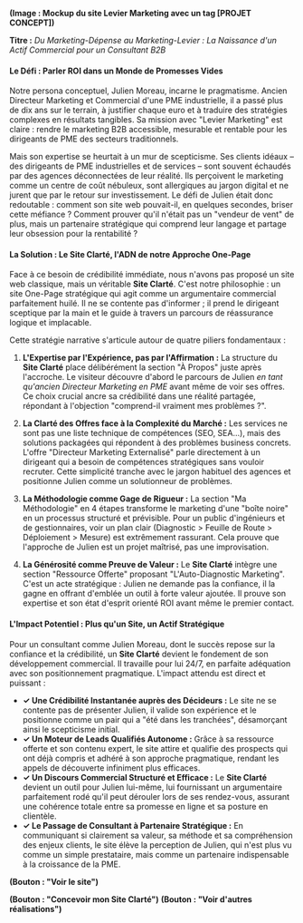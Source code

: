 **(Image : Mockup du site Levier Marketing avec un tag [PROJET CONCEPT])**

**Titre :** *Du Marketing-Dépense au Marketing-Levier : La Naissance d'un Actif Commercial pour un Consultant B2B*

#### **Le Défi : Parler ROI dans un Monde de Promesses Vides**

Notre persona conceptuel, Julien Moreau, incarne le pragmatisme. Ancien Directeur Marketing et Commercial d'une PME industrielle, il a passé plus de dix ans sur le terrain, à justifier chaque euro et à traduire des stratégies complexes en résultats tangibles. Sa mission avec "Levier Marketing" est claire : rendre le marketing B2B accessible, mesurable et rentable pour les dirigeants de PME des secteurs traditionnels.

Mais son expertise se heurtait à un mur de scepticisme. Ses clients idéaux – des dirigeants de PME industrielles et de services – sont souvent échaudés par des agences déconnectées de leur réalité. Ils perçoivent le marketing comme un centre de coût nébuleux, sont allergiques au jargon digital et ne jurent que par le retour sur investissement. Le défi de Julien était donc redoutable : comment son site web pouvait-il, en quelques secondes, briser cette méfiance ? Comment prouver qu'il n'était pas un "vendeur de vent" de plus, mais un partenaire stratégique qui comprend leur langage et partage leur obsession pour la rentabilité ?

#### **La Solution : Le Site Clarté, l'ADN de notre Approche One-Page**

Face à ce besoin de crédibilité immédiate, nous n'avons pas proposé un site web classique, mais un véritable **Site Clarté**. C'est notre philosophie : un site One-Page stratégique qui agit comme un argumentaire commercial parfaitement huilé. Il ne se contente pas d'informer ; il prend le dirigeant sceptique par la main et le guide à travers un parcours de réassurance logique et implacable.

Cette stratégie narrative s'articule autour de quatre piliers fondamentaux :

1.  **L'Expertise par l'Expérience, pas par l'Affirmation :** La structure du **Site Clarté** place délibérément la section "À Propos" juste après l'accroche. Le visiteur découvre d'abord le parcours de Julien *en tant qu'ancien Directeur Marketing en PME* avant même de voir ses offres. Ce choix crucial ancre sa crédibilité dans une réalité partagée, répondant à l'objection "comprend-il vraiment mes problèmes ?".

2.  **La Clarté des Offres face à la Complexité du Marché :** Les services ne sont pas une liste technique de compétences (SEO, SEA...), mais des solutions packagées qui répondent à des problèmes business concrets. L'offre "Directeur Marketing Externalisé" parle directement à un dirigeant qui a besoin de compétences stratégiques sans vouloir recruter. Cette simplicité tranche avec le jargon habituel des agences et positionne Julien comme un solutionneur de problèmes.

3.  **La Méthodologie comme Gage de Rigueur :** La section "Ma Méthodologie" en 4 étapes transforme le marketing d'une "boîte noire" en un processus structuré et prévisible. Pour un public d'ingénieurs et de gestionnaires, voir un plan clair (Diagnostic > Feuille de Route > Déploiement > Mesure) est extrêmement rassurant. Cela prouve que l'approche de Julien est un projet maîtrisé, pas une improvisation.

4.  **La Générosité comme Preuve de Valeur :** Le **Site Clarté** intègre une section "Ressource Offerte" proposant "L'Auto-Diagnostic Marketing". C'est un acte stratégique : Julien ne demande pas la confiance, il la gagne en offrant d'emblée un outil à forte valeur ajoutée. Il prouve son expertise et son état d'esprit orienté ROI avant même le premier contact.

#### **L'Impact Potentiel : Plus qu'un Site, un Actif Stratégique**

Pour un consultant comme Julien Moreau, dont le succès repose sur la confiance et la crédibilité, un **Site Clarté** devient le fondement de son développement commercial. Il travaille pour lui 24/7, en parfaite adéquation avec son positionnement pragmatique. L'impact attendu est direct et puissant :

*   **✓ Une Crédibilité Instantanée auprès des Décideurs :** Le site ne se contente pas de présenter Julien, il valide son expérience et le positionne comme un pair qui a "été dans les tranchées", désamorçant ainsi le scepticisme initial.
*   **✓ Un Moteur de Leads Qualifiés Autonome :** Grâce à sa ressource offerte et son contenu expert, le site attire et qualifie des prospects qui ont déjà compris et adhéré à son approche pragmatique, rendant les appels de découverte infiniment plus efficaces.
*   **✓ Un Discours Commercial Structuré et Efficace :** Le **Site Clarté** devient un outil pour Julien lui-même, lui fournissant un argumentaire parfaitement rodé qu'il peut dérouler lors de ses rendez-vous, assurant une cohérence totale entre sa promesse en ligne et sa posture en clientèle.
*   **✓ Le Passage de Consultant à Partenaire Stratégique :** En communiquant si clairement sa valeur, sa méthode et sa compréhension des enjeux clients, le site élève la perception de Julien, qui n'est plus vu comme un simple prestataire, mais comme un partenaire indispensable à la croissance de la PME.

**(Bouton : "Voir le site")**

**(Bouton : "Concevoir mon Site Clarté")**
**(Bouton : "Voir d'autres réalisations")**
